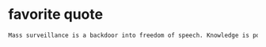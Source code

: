 # favorite quote

```markdown
Mass surveillance is a backdoor into freedom of speech. Knowledge is power. Power corrupts. And absolute power corrupts absolutely.
```